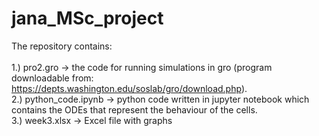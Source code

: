 # jana_MSc_project

The repository contains: <br />
<br />
1.) pro2.gro -> the code for running simulations in gro (program downloadable from: https://depts.washington.edu/soslab/gro/download.php).<br />
2.) python_code.ipynb -> python code written in jupyter notebook which contains the ODEs that represent the behaviour of the cells. 
<br />
3.) week3.xlsx -> Excel file with graphs
